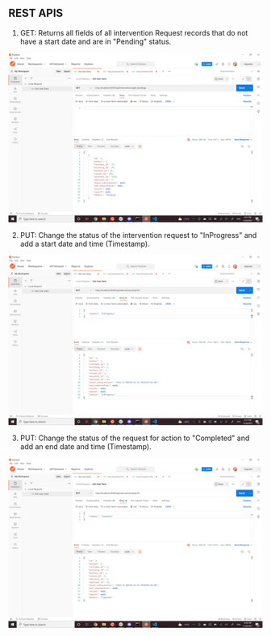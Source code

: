 ## REST APIS

1. GET: Returns all fields of all intervention Request records that do not have a start date and are in "Pending" status.<br>

![alt text](https://github.com/Phanourith/Rocket_Elevators_Foundation_REST_API/blob/main/GET_Method.png)<br>

2. PUT: Change the status of the intervention request to "InProgress" and add a start date and time (Timestamp).<br>

![alt text](https://github.com/Phanourith/Rocket_Elevators_Foundation_REST_API/blob/main/PUT_Method_InProgress.png)<br>

3. PUT: Change the status of the request for action to "Completed" and add an end date and time (Timestamp).<br>

![alt text](https://github.com/Phanourith/Rocket_Elevators_Foundation_REST_API/blob/main/PUT_Method_Complete.png)<br>



